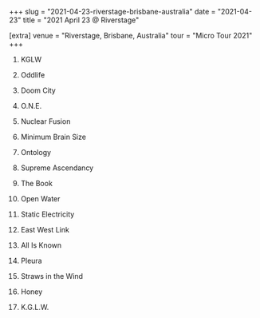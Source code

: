 +++
slug = "2021-04-23-riverstage-brisbane-australia"
date = "2021-04-23"
title = "2021 April 23 @ Riverstage"

[extra]
venue = "Riverstage, Brisbane, Australia"
tour = "Micro Tour 2021"
+++


 1. KGLW

 2. Oddlife

 3. Doom City

 4. O.N.E.

 5. Nuclear Fusion

 6. Minimum Brain Size

 7. Ontology

 8. Supreme Ascendancy

 9. The Book

10. Open Water

11. Static Electricity

12. East West Link

13. All Is Known

14. Pleura

15. Straws in the Wind

16. Honey

17. K.G.L.W.


